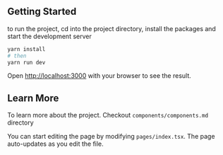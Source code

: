 ## Getting Started

to run the project, cd into the project directory, install the packages and start the development server

```bash
yarn install
# then
yarn run dev
```

Open [http://localhost:3000](http://localhost:3000) with your browser to see the result.

## Learn More

To learn more about the project. Checkout `components/components.md ` directory

You can start editing the page by modifying `pages/index.tsx`. The page auto-updates as you edit the file.
